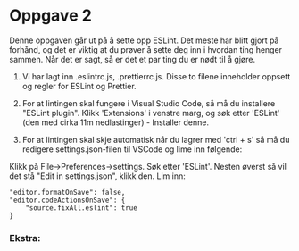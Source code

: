 # Oppgave 2
Denne oppgaven går ut på å sette opp ESLint. Det meste har blitt gjort på forhånd, og det er viktig at du prøver å sette deg inn i hvordan ting henger sammen. Når det er sagt, så er det et par ting du er nødt til å gjøre.

1. Vi har lagt inn .eslintrc.js, .prettierrc.js. Disse to filene inneholder oppsett og regler for ESLint og Prettier. 

2. For at lintingen skal fungere i Visual Studio Code, så må du installere "ESLint plugin". Klikk 'Extensions' i venstre marg, og søk etter 'ESLint' (den med cirka 11m nedlastinger) - Installer denne.

3. For at lintingen skal skje automatisk når du lagrer med 'ctrl + s' så må du redigere settings.json-filen til VSCode og lime inn følgende:

Klikk på File->Preferences->settings. Søk etter 'ESLint'. Nesten øverst så vil det stå "Edit in settings.json", klikk den. Lim inn:

```
"editor.formatOnSave": false,
"editor.codeActionsOnSave": {
    "source.fixAll.eslint": true
}
```

### Ekstra: